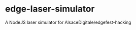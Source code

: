 edge-laser-simulator
====================

A NodeJS laser simulator for AlsaceDigitale/edgefest-hacking
